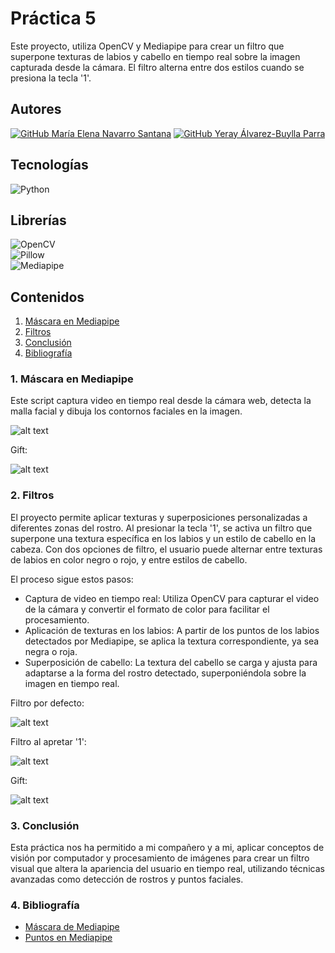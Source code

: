 # Práctica 5

Este proyecto, utiliza OpenCV y Mediapipe para crear un filtro que superpone texturas de labios y cabello en tiempo real sobre la imagen capturada desde la cámara. El filtro alterna entre dos estilos cuando se presiona la tecla '1'.

## Autores
[![GitHub María Elena Navarro Santana](https://img.shields.io/badge/GitHub-Elena%20Navarro-red?style=flat&logo=github)](https://github.com/ElenaaNavarroo)
[![GitHub Yeray Álvarez-Buylla Parra](https://img.shields.io/badge/GitHub-Yeray%20Álvarez-blue?style=flat&logo=github)](https://github.com/yabpenserio)

## Tecnologías 
![Python](https://img.shields.io/badge/Python-3776AB?style=flat&logo=python&logoColor=white)

## Librerías
![OpenCV](https://img.shields.io/badge/OpenCV-5C3EE8?style=flat&logo=opencv&logoColor=white)  
![Pillow](https://img.shields.io/badge/Pillow-FFCA28?style=flat&logo=python&logoColor=white)  
![Mediapipe](https://img.shields.io/badge/Mediapipe-FF5722?style=flat&logo=google&logoColor=white)  

## Contenidos
1. [Máscara en Mediapipe](#1-máscara-en-mediapipe)
2. [Filtros](#2-filtros)
3. [Conclusión](#3-conclusión)
4. [Bibliografía](#4-bibliografía)

### 1. Máscara en Mediapipe

Este script captura video en tiempo real desde la cámara web, detecta la malla facial y dibuja los contornos faciales en la imagen. 

![alt text](image.png)

Gift:

![alt text](<Frame 2024-11-14 15-20-12.gif>)

### 2. Filtros

El proyecto permite aplicar texturas y superposiciones personalizadas a diferentes zonas del rostro. Al presionar la tecla '1', se activa un filtro que superpone una textura específica en los labios y un estilo de cabello en la cabeza. Con dos opciones de filtro, el usuario puede alternar entre texturas de labios en color negro o rojo, y entre estilos de cabello.

El proceso sigue estos pasos:

- Captura de video en tiempo real: Utiliza OpenCV para capturar el video de la cámara y convertir el formato de color para facilitar el procesamiento.
- Aplicación de texturas en los labios: A partir de los puntos de los labios detectados por Mediapipe, se aplica la textura correspondiente, ya sea negra o roja.
- Superposición de cabello: La textura del cabello se carga y ajusta para adaptarse a la forma del rostro detectado, superponiéndola sobre la imagen en tiempo real.

Filtro por defecto:

![alt text](image-1.png)

Filtro al apretar '1':

![alt text](image-2.png)

Gift:

![alt text](<Lipstick and Hair Overlay Filter 2024-11-14 15-21-14.gif>)

### 3. Conclusión

Esta práctica nos ha permitido a mi compañero y a mi, aplicar conceptos de visión por computador y procesamiento de imágenes para crear un filtro visual que altera la apariencia del usuario en tiempo real, utilizando técnicas avanzadas como detección de rostros y puntos faciales.

### 4. Bibliografía
- [Máscara de Mediapipe](https://omes-va.com/malla-facial-mediapipe-python/)
- [Puntos en Mediapipe](https://github.com/k-m-irfan/simplified_mediapipe_face_landmarks)






